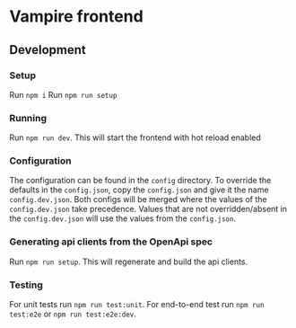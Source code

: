 # Vampire frontend

## Development

### Setup
Run `npm i`
Run `npm run setup`

### Running
Run `npm run dev`.
This will start the frontend with hot reload enabled 

### Configuration
The configuration can be found in the `config` directory. To override the defaults
in the `config.json`, copy the `config.json` and give it the name `config.dev.json`.
Both configs will be merged where the values of the `config.dev.json` take precedence.
Values that are not overridden/absent in the `config.dev.json` will use the values from
the `config.json`.

### Generating api clients from the OpenApi spec
Run `npm run setup`. This will regenerate and build the api clients.

### Testing
For unit tests run `npm run test:unit`.
For end-to-end test run `npm run test:e2e` or `npm run test:e2e:dev`.
